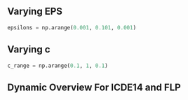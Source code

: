 ## Varying EPS

```python
epsilons = np.arange(0.001, 0.101, 0.001)
```

## Varying c

```python
c_range = np.arange(0.1, 1, 0.1)
```

## Dynamic Overview For ICDE14 and FLP